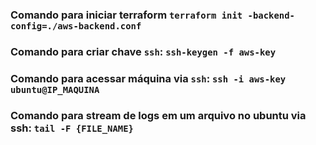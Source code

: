 ### Comando para iniciar terraform `terraform init -backend-config=./aws-backend.conf`
### Comando para criar chave `ssh`: `ssh-keygen -f aws-key`
### Comando para acessar máquina via `ssh`: `ssh -i aws-key ubuntu@IP_MAQUINA`
### Comando para stream de logs em um arquivo no ubuntu via ssh: `tail -F {FILE_NAME}`
